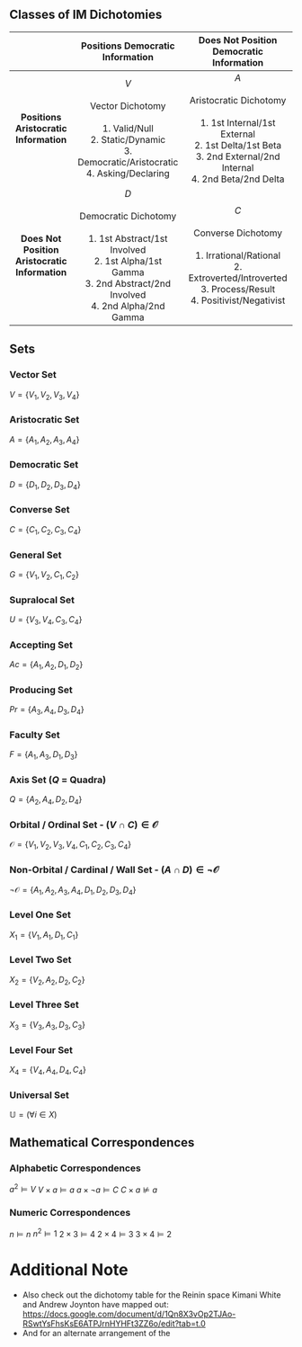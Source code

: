 
## Classes of IM Dichotomies

|                                                |                                                                              Positions Democratic Information                                                                               |                                                                          Does Not Position Democratic Information                                                                          |
| :--------------------------------------------: | :-----------------------------------------------------------------------------------------------------------------------------------------------------------------------------------------: | :----------------------------------------------------------------------------------------------------------------------------------------------------------------------------------------: |
|     **Positions Aristocratic Information**     |               <span class="cell-green"> $V$<br><br>Vector Dichotomy<br><br>1. Valid/Null<br>2. Static/Dynamic<br>3. Democratic/Aristocratic<br>4. Asking/Declaring<br></span>               | <span class="cell-red"> $A$<br><br>Aristocratic Dichotomy<br><br>1. 1st Internal/1st External<br>2. 1st Delta/1st Beta<br>3. 2nd External/2nd Internal<br>4. 2nd Beta/2nd Delta<br></span> |
| **Does Not Position Aristocratic Information** | <span class="cell-blue"> $D$<br><br>Democratic Dichotomy<br><br>1. 1st Abstract/1st Involved<br>2. 1st Alpha/1st Gamma<br>3. 2nd Abstract/2nd Involved<br>4. 2nd Alpha/2nd Gamma<br></span> |      <span class="cell-orange"> $C$<br><br>Converse Dichotomy<br><br>1. Irrational/Rational<br>2. Extroverted/Introverted<br>3. Process/Result<br>4. Positivist/Negativist<br></span>      |

## Sets

### Vector Set

$V = \{V_{1}, V_{2}, V_{3}, V_{4}\}$


### Aristocratic Set

$A = \{A_{1}, A_{2}, A_{3}, A_{4}\}$


### Democratic Set

$D = \{D_{1}, D_{2}, D_{3}, D_{4}\}$


### Converse Set

$C = \{C_{1}, C_{2}, C_{3}, C_{4}\}$


### General Set

$G = \{V_{1}, V_{2}, C_{1}, C_{2}\}$


### Supralocal Set

$U = \{V_{3}, V_{4}, C_{3}, C_{4}\}$


### Accepting Set

$Ac = \{A_{1}, A_{2}, D_{1}, D_{2}\}$


### Producing Set

$Pr = \{A_{3}, A_{4}, D_{3}, D_{4}\}$


### Faculty Set

$F = \{A_{1}, A_{3}, D_{1}, D_{3}\}$


### Axis Set ($Q$ = Quadra)

$Q = \{A_{2}, A_{4}, D_{2}, D_{4}\}$


### Orbital / Ordinal Set - $(V \cap C) \in \mathcal{O}$

$\mathcal{O} = \{V_{1}, V_{2}, V_{3}, V_{4}, C_{1}, C_{2}, C_{3}, C_{4}\}$


### Non-Orbital / Cardinal / Wall Set - $(A \cap D) \in ¬\mathcal{O}$

$¬\mathcal{O} = \{A_{1}, A_{2}, A_{3}, A_{4}, D_{1}, D_{2}, D_{3}, D_{4}\}$


### Level One Set

$X_{1} = \{V_{1}, A_{1}, D_{1}, C_{1}\}$


### Level Two Set

$X_{2} = \{V_{2}, A_{2}, D_{2}, C_{2}\}$


### Level Three Set

$X_{3} = \{V_{3}, A_{3}, D_{3}, C_{3}\}$


### Level Four Set

$X_{4} = \{V_{4}, A_{4}, D_{4}, C_{4}\}$


### Universal Set

$\mathbb{U} = (\forall i \in X)$


## Mathematical Correspondences

### Alphabetic Correspondences

$a^{2} \vDash V$
$V \times a \vDash a$
$a \times ¬a \vDash C$
$C \times a \nvDash a$

### Numeric Correspondences
$n \vDash n$
$n^{2} \vDash 1$
$2 \times 3 \vDash 4$
$2 \times 4 \vDash 3$
$3 \times 4 \vDash 2$


# Additional Note

- Also check out the dichotomy table for the Reinin space Kimani White and Andrew Joynton have mapped out: https://docs.google.com/document/d/1Qn8X3vOp2TJAo-RSwtYsFhsKsE6ATPJrnHYHFt3ZZ6o/edit?tab=t.0
- And for an alternate arrangement of the 



